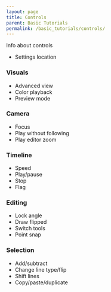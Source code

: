 ```yaml
---
layout: page
title: Controls
parent: Basic Tutorials
permalink: /basic_tutorials/controls/
---
```


Info about controls

- Settings location

### Visuals
- Advanced view
- Color playback
- Preview mode

### Camera
- Focus
- Play without following
- Play editor zoom

### Timeline
- Speed
- Play/pause
- Stop
- Flag

### Editing
- Lock angle
- Draw flipped
- Switch tools
- Point snap

### Selection
- Add/subtract
- Change line type/flip
- Shift lines
- Copy/paste/duplicate
